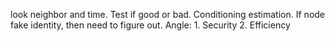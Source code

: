 look neighbor and time. Test if good or bad. 
Conditioning estimation. 
If node fake identity, then need to figure out. 
Angle:
	1. Security
	2. Efficiency